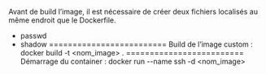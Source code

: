 Avant de build l’image, il est nécessaire de créer deux fichiers localisés au même endroit que le Dockerfile.
- passwd
- shadow
=========================
Build de l’image custom :
docker build -t <nom_image> .
=========================
Démarrage du container :
docker run --name ssh  -d  <nom_image>
